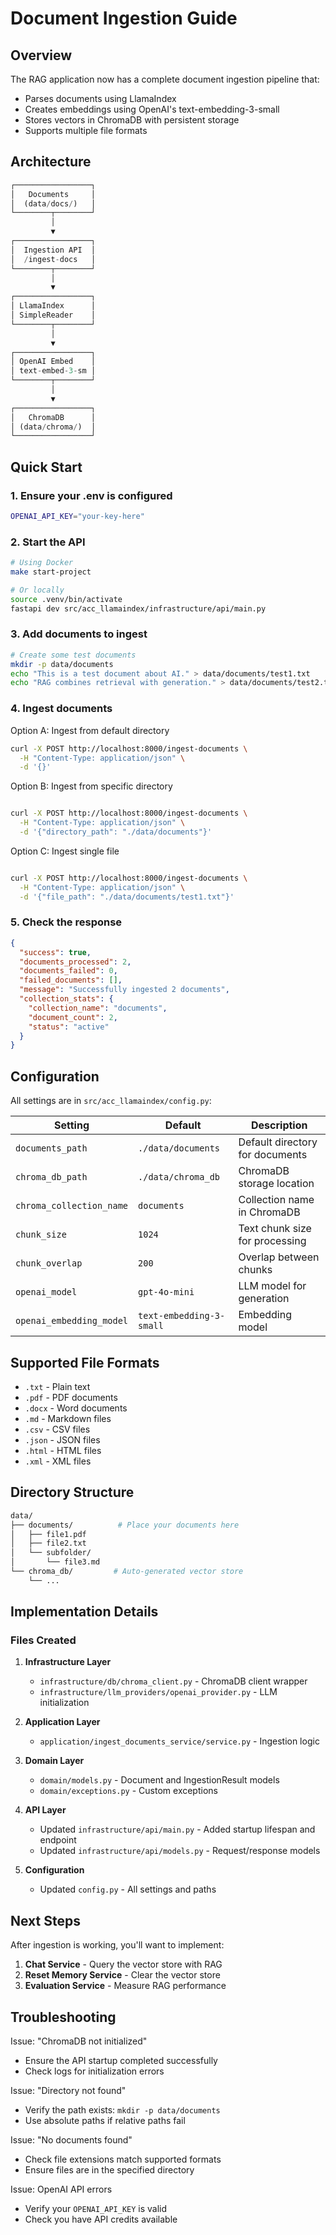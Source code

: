 # Document Ingestion Guide

## Overview

The RAG application now has a complete document ingestion pipeline that:

- Parses documents using LlamaIndex
- Creates embeddings using OpenAI's text-embedding-3-small
- Stores vectors in ChromaDB with persistent storage
- Supports multiple file formats

## Architecture

```python
┌─────────────────┐
│   Documents     │
│  (data/docs/)   │
└────────┬────────┘
         │
         ▼
┌─────────────────┐
│  Ingestion API  │
│  /ingest-docs   │
└────────┬────────┘
         │
         ▼
┌─────────────────┐
│ LlamaIndex      │
│ SimpleReader    │
└────────┬────────┘
         │
         ▼
┌─────────────────┐
│ OpenAI Embed    │
│ text-embed-3-sm │
└────────┬────────┘
         │
         ▼
┌─────────────────┐
│   ChromaDB      │
│ (data/chroma/)  │
└─────────────────┘
```

## Quick Start

### 1. Ensure your .env is configured

```bash
OPENAI_API_KEY="your-key-here"
```

### 2. Start the API

```bash
# Using Docker
make start-project

# Or locally
source .venv/bin/activate
fastapi dev src/acc_llamaindex/infrastructure/api/main.py
```

### 3. Add documents to ingest

```bash
# Create some test documents
mkdir -p data/documents
echo "This is a test document about AI." > data/documents/test1.txt
echo "RAG combines retrieval with generation." > data/documents/test2.txt
```

### 4. Ingest documents

 Option A: Ingest from default directory

```bash
curl -X POST http://localhost:8000/ingest-documents \
  -H "Content-Type: application/json" \
  -d '{}'
```

 Option B: Ingest from specific directory

```bash

curl -X POST http://localhost:8000/ingest-documents \
  -H "Content-Type: application/json" \
  -d '{"directory_path": "./data/documents"}'
```

 Option C: Ingest single file

```bash

curl -X POST http://localhost:8000/ingest-documents \
  -H "Content-Type: application/json" \
  -d '{"file_path": "./data/documents/test1.txt"}'
```

### 5. Check the response

```json
{
  "success": true,
  "documents_processed": 2,
  "documents_failed": 0,
  "failed_documents": [],
  "message": "Successfully ingested 2 documents",
  "collection_stats": {
    "collection_name": "documents",
    "document_count": 2,
    "status": "active"
  }
}
```

## Configuration

All settings are in `src/acc_llamaindex/config.py`:

| Setting | Default | Description |
|---------|---------|-------------|
| `documents_path` | `./data/documents` | Default directory for documents |
| `chroma_db_path` | `./data/chroma_db` | ChromaDB storage location |
| `chroma_collection_name` | `documents` | Collection name in ChromaDB |
| `chunk_size` | `1024` | Text chunk size for processing |
| `chunk_overlap` | `200` | Overlap between chunks |
| `openai_model` | `gpt-4o-mini` | LLM model for generation |
| `openai_embedding_model` | `text-embedding-3-small` | Embedding model |

## Supported File Formats

- `.txt` - Plain text
- `.pdf` - PDF documents
- `.docx` - Word documents
- `.md` - Markdown files
- `.csv` - CSV files
- `.json` - JSON files
- `.html` - HTML files
- `.xml` - XML files

## Directory Structure

```bash
data/
├── documents/          # Place your documents here
│   ├── file1.pdf
│   ├── file2.txt
│   └── subfolder/
│       └── file3.md
└── chroma_db/         # Auto-generated vector store
    └── ...
```

## Implementation Details

### Files Created

1. **Infrastructure Layer**
   - `infrastructure/db/chroma_client.py` - ChromaDB client wrapper
   - `infrastructure/llm_providers/openai_provider.py` - LLM initialization

2. **Application Layer**
   - `application/ingest_documents_service/service.py` - Ingestion logic

3. **Domain Layer**
   - `domain/models.py` - Document and IngestionResult models
   - `domain/exceptions.py` - Custom exceptions

4. **API Layer**
   - Updated `infrastructure/api/main.py` - Added startup lifespan and endpoint
   - Updated `infrastructure/api/models.py` - Request/response models

5. **Configuration**
   - Updated `config.py` - All settings and paths

## Next Steps

After ingestion is working, you'll want to implement:

1. **Chat Service** - Query the vector store with RAG
2. **Reset Memory Service** - Clear the vector store
3. **Evaluation Service** - Measure RAG performance

## Troubleshooting

Issue: "ChromaDB not initialized"

- Ensure the API startup completed successfully
- Check logs for initialization errors

Issue: "Directory not found"

- Verify the path exists: `mkdir -p data/documents`
- Use absolute paths if relative paths fail

Issue: "No documents found"

- Check file extensions match supported formats
- Ensure files are in the specified directory

Issue: OpenAI API errors

- Verify your `OPENAI_API_KEY` is valid
- Check you have API credits available

